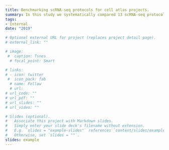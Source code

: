 ```yaml
---
title: Benchmarking scRNA-seq protocols for cell atlas projects.
summary: In this study we systematically compared 13 scRNA-seq protocols in many aspects that are relevant for cell atlas projects.
tags:
- Internal
date: "2019"

# Optional external URL for project (replaces project detail page).
# external_link: ""

# image:
 #  caption: Tsnes
  # focal_point: Smart

# links:
# - icon: twitter
 #  icon_pack: fab
  # name: Follow
  # url: 
# url_code: ""
# url_pdf: ""
# url_slides: ""
# url_video: ""

# Slides (optional).
#   Associate this project with Markdown slides.
#   Simply enter your slide deck's filename without extension.
#   E.g. `slides = "example-slides"` references `content/slides/example-slides.md`.
#   Otherwise, set `slides = ""`.
slides: example
---
```


